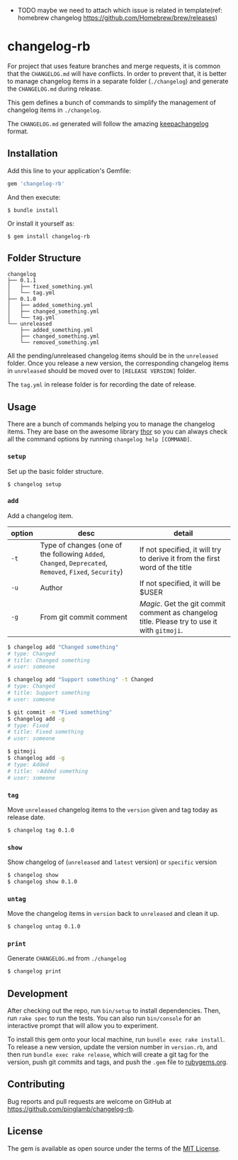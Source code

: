 + TODO maybe we need to attach which issue is related in template(ref: homebrew changelog https://github.com/Homebrew/brew/releases)

# changelog-rb

For project that uses feature branches and merge requests, it is common that the `CHANGELOG.md` will have conflicts. In order to prevent that, it is better to manage changelog items in a separate folder (`./changelog`) and generate the `CHANGELOG.md` during release.

This gem defines a bunch of commands to simplify the management of changelog items in `./changelog`.

The `CHANGELOG.md` generated will follow the amazing [keepachangelog](http://keepachangelog.com/en/1.0.0/) format.

## Installation

Add this line to your application's Gemfile:

```ruby
gem 'changelog-rb'
```

And then execute:

    $ bundle install

Or install it yourself as:

    $ gem install changelog-rb

## Folder Structure

```
changelog
├── 0.1.1
│   ├── fixed_something.yml
│   └── tag.yml
├── 0.1.0
│   ├── added_something.yml
│   ├── changed_something.yml
│   └── tag.yml
└── unreleased
    ├── added_something.yml
    ├── changed_something.yml
    └── removed_something.yml
```

All the pending/unreleased changelog items should be in the `unreleased` folder. Once you release a new version, the corresponding changelog items in `unreleased` should be moved over to `[RELEASE VERSION]` folder.

The `tag.yml` in release folder is for recording the date of release.

## Usage

There are a bunch of commands helping you to manage the changelog items. They are base on the awesome library [thor](https://github.com/erikhuda/thor) so you can always check all the command options by running `changelog help [COMMAND]`.

### `setup`

Set up the basic folder structure.

```
$ changelog setup
```

### `add`

Add a changelog item.

| option| desc | detail |
|-------|------|--------|
| `-t` | Type of changes (one of the following `Added`, `Changed`, `Deprecated`, `Removed`, `Fixed`, `Security`) | If not specified, it will try to derive it from the first word of the title |
| `-u` | Author | If not specified, it will be $USER |
| `-g` | From git commit comment | *Magic*. Get the git commit comment as changelog title. Please try to use it with `gitmoji`. |

```bash
$ changelog add "Changed something"
# type: Changed
# title: Changed something
# user: someone

$ changelog add "Support something" -t Changed
# type: Changed
# title: Support something
# user: someone

$ git commit -m "Fixed something"
$ changelog add -g
# type: Fixed
# title: Fixed something
# user: someone

$ gitmoji
$ changelog add -g
# type: Added
# title: ✨Added something
# user: someone

```

### `tag`

Move `unreleased` changelog items to the `version` given and tag today as release date.

```bash
$ changelog tag 0.1.0
```

### `show`

Show changelog of (`unreleased` and `latest` version) or `specific` version

```bash
$ changelog show
$ changelog show 0.1.0
```

### `untag`

Move the changelog items in `version` back to `unreleased` and clean it up.

```bash
$ changelog untag 0.1.0
```

### `print`

Generate `CHANGELOG.md` from `./changelog`

```bash
$ changelog print
```


## Development

After checking out the repo, run `bin/setup` to install dependencies. Then, run `rake spec` to run the tests. You can also run `bin/console` for an interactive prompt that will allow you to experiment.

To install this gem onto your local machine, run `bundle exec rake install`. To release a new version, update the version number in `version.rb`, and then run `bundle exec rake release`, which will create a git tag for the version, push git commits and tags, and push the `.gem` file to [rubygems.org](https://rubygems.org).

## Contributing

Bug reports and pull requests are welcome on GitHub at https://github.com/pinglamb/changelog-rb.

## License

The gem is available as open source under the terms of the [MIT License](https://opensource.org/licenses/MIT).

